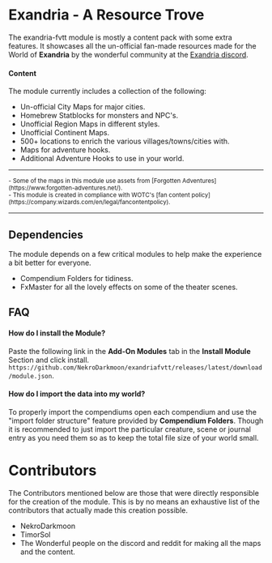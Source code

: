 # Exandria - A Resource Trove

The exandria-fvtt module is mostly a content pack with some extra features. It showcases all the un-official fan-made resources made for the World of **Exandria** by the wonderful community at the [Exandria discord](https://discord.com/invite/Cj47Qgs). 


#### Content
The module currently includes a collection of the following:
- Un-official City Maps for major cities. 
- Homebrew Statblocks for monsters and NPC's.
- Unofficial Region Maps in different styles.
- Unofficial Continent Maps.
- 500+ locations to enrich the various villages/towns/cities with.
- Maps for adventure hooks.
- Additional Adventure Hooks to use in your world.


<hr />
<sub>- Some of the maps in this module use assets from [Forgotten Adventures](https://www.forgotten-adventures.net/).</sub><br/>
<sub>- This module is created in compliance with WOTC's [fan content policy](https://company.wizards.com/en/legal/fancontentpolicy).</sub>
<hr />

## Dependencies
The module depends on a few critical modules to help make the experience a bit better for everyone.
- Compendium Folders for tidiness.
- FxMaster for all the lovely effects on some of the theater scenes.


## FAQ

#### How do I install the Module?
Paste the following link in the **Add-On Modules** tab in the **Install Module** Section and click install.
`https://github.com/NekroDarkmoon/exandriafvtt/releases/latest/download/module.json`.


#### How do I import the data into my world?
To properly import the compendiums open each compendium and use the "import folder structure" feature provided by **Compendium Folders**. Though it is recommended to just import the particular creature, scene or journal entry as you need them so as to keep the total file size of your world small.


# Contributors
The Contributors mentioned below are those that were directly responsible for the creation of the module. This is by no means an exhaustive list of the contributors that actually made this creation possible.

- NekroDarkmoon
- TimorSol
- The Wonderful people on the discord and reddit for making all the maps and the content.